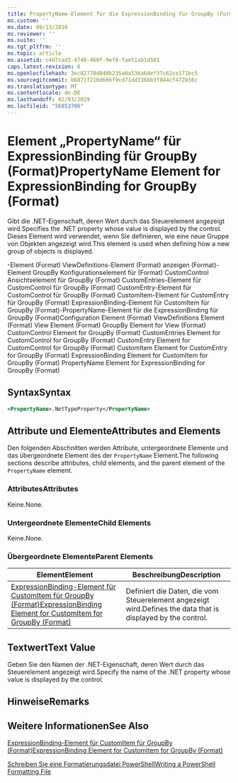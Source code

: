 ```yaml
---
title: PropertyName-Element für die ExpressionBinding für GroupBy (Format) | Microsoft-Dokumentation
ms.custom: ''
ms.date: 09/13/2016
ms.reviewer: ''
ms.suite: ''
ms.tgt_pltfrm: ''
ms.topic: article
ms.assetid: c4d7cad3-4740-468f-9ef8-fae51ab1d581
caps.latest.revision: 6
ms.openlocfilehash: 3ec82778d840b235a0a536a6def37c62ce171bc5
ms.sourcegitcommit: b6871f21bd666f9cd71dd336bb3f844cf472b56c
ms.translationtype: MT
ms.contentlocale: de-DE
ms.lasthandoff: 02/03/2019
ms.locfileid: "56853706"
---
```

# <a name="propertyname-element-for-expressionbinding-for-groupby-format"></a><span data-ttu-id="238ec-102">Element „PropertyName“ für ExpressionBinding für GroupBy (Format)</span><span class="sxs-lookup"><span data-stu-id="238ec-102">PropertyName Element for ExpressionBinding for GroupBy (Format)</span></span>

<span data-ttu-id="238ec-103">Gibt die .NET-Eigenschaft, deren Wert durch das Steuerelement angezeigt wird.</span><span class="sxs-lookup"><span data-stu-id="238ec-103">Specifies the .NET property whose value is displayed by the control.</span></span> <span data-ttu-id="238ec-104">Dieses Element wird verwendet, wenn Sie definieren, wie eine neue Gruppe von Objekten angezeigt wird.</span><span class="sxs-lookup"><span data-stu-id="238ec-104">This element is used when defining how a new group of objects is displayed.</span></span>

<span data-ttu-id="238ec-105">-Element (Format) ViewDefinitions-Element (Format) anzeigen (Format)-Element GroupBy Konfigurationselement für (Format) CustomControl Ansichtselement für GroupBy (Format) CustomEntries-Element für CustomControl für GroupBy (Format) CustomEntry-Element für CustomControl für GroupBy (Format) CustomItem-Element für CustomEntry für GroupBy (Format) ExpressionBinding-Element für CustomItem für GroupBy (Format)-PropertyName-Element für die ExpressionBinding für GroupBy (Format)</span><span class="sxs-lookup"><span data-stu-id="238ec-105">Configuration Element (Format) ViewDefinitions Element (Format) View Element (Format) GroupBy Element for View (Format) CustomControl Element for GroupBy (Format) CustomEntries Element for CustomControl for GroupBy (Format) CustomEntry Element for CustomControl for GroupBy (Format) CustomItem Element for CustomEntry for GroupBy (Format) ExpressionBinding Element for CustomItem for GroupBy (Format) PropertyName Element for ExpressionBinding for GroupBy (Format)</span></span>

## <a name="syntax"></a><span data-ttu-id="238ec-106">Syntax</span><span class="sxs-lookup"><span data-stu-id="238ec-106">Syntax</span></span>

```xml
<PropertyName>.NetTypeProperty</PropertyName>
```

## <a name="attributes-and-elements"></a><span data-ttu-id="238ec-107">Attribute und Elemente</span><span class="sxs-lookup"><span data-stu-id="238ec-107">Attributes and Elements</span></span>

<span data-ttu-id="238ec-108">Den folgenden Abschnitten werden Attribute, untergeordnete Elemente und das übergeordnete Element des der `PropertyName` Element.</span><span class="sxs-lookup"><span data-stu-id="238ec-108">The following sections describe attributes, child elements, and the parent element of the `PropertyName` element.</span></span>

### <a name="attributes"></a><span data-ttu-id="238ec-109">Attributes</span><span class="sxs-lookup"><span data-stu-id="238ec-109">Attributes</span></span>

<span data-ttu-id="238ec-110">Keine.</span><span class="sxs-lookup"><span data-stu-id="238ec-110">None.</span></span>

### <a name="child-elements"></a><span data-ttu-id="238ec-111">Untergeordnete Elemente</span><span class="sxs-lookup"><span data-stu-id="238ec-111">Child Elements</span></span>

<span data-ttu-id="238ec-112">Keine.</span><span class="sxs-lookup"><span data-stu-id="238ec-112">None.</span></span>

### <a name="parent-elements"></a><span data-ttu-id="238ec-113">Übergeordnete Elemente</span><span class="sxs-lookup"><span data-stu-id="238ec-113">Parent Elements</span></span>

|<span data-ttu-id="238ec-114">Element</span><span class="sxs-lookup"><span data-stu-id="238ec-114">Element</span></span>|<span data-ttu-id="238ec-115">Beschreibung</span><span class="sxs-lookup"><span data-stu-id="238ec-115">Description</span></span>|
|-------------|-----------------|
|[<span data-ttu-id="238ec-116">ExpressionBinding-Element für CustomItem für GroupBy (Format)</span><span class="sxs-lookup"><span data-stu-id="238ec-116">ExpressionBinding Element for CustomItem for GroupBy (Format)</span></span>](./expressionbinding-element-for-customitem-for-groupby-format.md)|<span data-ttu-id="238ec-117">Definiert die Daten, die vom Steuerelement angezeigt wird.</span><span class="sxs-lookup"><span data-stu-id="238ec-117">Defines the data that is displayed by the control.</span></span>|

## <a name="text-value"></a><span data-ttu-id="238ec-118">Textwert</span><span class="sxs-lookup"><span data-stu-id="238ec-118">Text Value</span></span>

<span data-ttu-id="238ec-119">Geben Sie den Namen der .NET-Eigenschaft, deren Wert durch das Steuerelement angezeigt wird.</span><span class="sxs-lookup"><span data-stu-id="238ec-119">Specify the name of the .NET property whose value is displayed by the control.</span></span>

## <a name="remarks"></a><span data-ttu-id="238ec-120">Hinweise</span><span class="sxs-lookup"><span data-stu-id="238ec-120">Remarks</span></span>

## <a name="see-also"></a><span data-ttu-id="238ec-121">Weitere Informationen</span><span class="sxs-lookup"><span data-stu-id="238ec-121">See Also</span></span>

[<span data-ttu-id="238ec-122">ExpressionBinding-Element für CustomItem für GroupBy (Format)</span><span class="sxs-lookup"><span data-stu-id="238ec-122">ExpressionBinding Element for CustomItem for GroupBy (Format)</span></span>](./expressionbinding-element-for-customitem-for-groupby-format.md)

[<span data-ttu-id="238ec-123">Schreiben Sie eine Formatierungsdatei PowerShell</span><span class="sxs-lookup"><span data-stu-id="238ec-123">Writing a PowerShell Formatting File</span></span>](./writing-a-powershell-formatting-file.md)
